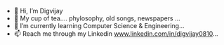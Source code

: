 - 👋 Hi, I’m Digvijay 
- 👀 My cup of tea.... phylosophy, old songs, newspapers ...
- 🌱 I’m currently learning Computer Science & Engineering...
- 📫 Reach me through my Linkedin www.linkedin.com/in/digvijay0810...
